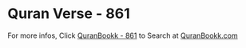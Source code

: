 # Quran Verse - 861 

For more infos, Click [QuranBookk - 861](https://www.quranbookk.com/quran/search?q=861) to Search at [QuranBookk.com](http://quranbookk.com/)